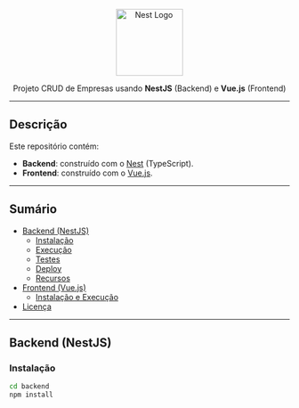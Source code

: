 <p align="center">
  <a href="http://nestjs.com/" target="blank"><img src="https://nestjs.com/img/logo-small.svg" width="120" alt="Nest Logo" /></a>
</p>

<p align="center">Projeto CRUD de Empresas usando <strong>NestJS</strong> (Backend) e <strong>Vue.js</strong> (Frontend)</p>

---

## Descrição

Este repositório contém:
- **Backend**: construído com o [Nest](https://github.com/nestjs/nest) (TypeScript).
- **Frontend**: construído com o [Vue.js](https://vuejs.org/).

---

## Sumário

- [Backend (NestJS)](#backend-nestjs)
  - [Instalação](#instalação)
  - [Execução](#execução)
  - [Testes](#testes)
  - [Deploy](#deploy)
  - [Recursos](#recursos)
- [Frontend (Vue.js)](#frontend-vuejs)
  - [Instalação e Execução](#instalação-e-execução)
- [Licença](#licença)

---

## Backend (NestJS)

### Instalação

```bash
cd backend
npm install
